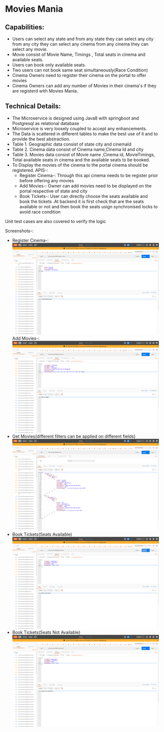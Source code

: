 # Movies Mania
## Capabilities:
* Users can select any state and from any state they can select any city 
from any city they can select any cinema from any cinema they can select any movie.
* Movie consist of Movie Name, Timings , Total seats in cinema and available seats.
* Users can book only available seats.
* Two users can not book same seat simultaneously(Race Condition)
* Cinema Owners need to register their cinema on the portal to offer movies
* Cinema Owners can add any number of Movies in their cinema's if they are registerd with Movies Mania.

## Technical Details:
* The Microservice is designed using Java8 with springboot and Postgresql as 
relational database
* Microservice is very loosely coupled to accept any enhancements.
* The Data is scattered in different tables to make the best use of it and to provide the 
best abstraction.
* Table 1. Geographic data consist of state city and cinemaId
* Table 2. Cinema data consist of Cinema name,Cinema Id and city 
* Table 3. Movies data consist of Movie name ,Cinema id, MovieTimings,
Total available seats in cinema and the available seats to be booked.
*  To Display the movies of the cinema to the portal cinema should be registered.
APIS-:
   * Register Cinema-:
     Through this api cinema needs to be register prior before offering any movies
   * Add Movies-:
     Owner can add movies need to be displayed on the portal respective of state and city
   * Book Tickets-:
     User can directly choose the seats available and book the tickets .At backend it is first check that are the seats
     available or not and then book the seats usign synchronised locks
     to avoid race condition
    
Unit test cases are also covered to verify the logic
 
Screenshots-:
* Register Cinema-:
![img_5.png](img_5.png)
Add Movies-:
![img_1.png](img_1.png)
* Get Movies(different filters can be applied on different fields)
  ![img_6.png](img_6.png)
* Book Tickets(Seats Available)
![img_2.png](img_2.png)
* Book Tickets(Seats Not Available)
![img_3.png](img_3.png)

